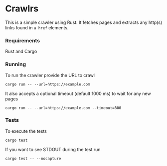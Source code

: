 # Crawlrs

This is a simple crawler using Rust. It fetches pages and extracts any http(s) links found in `a href` elements.

### Requirements
Rust and Cargo

### Running
To run the crawler provide the URL to crawl

`cargo run -- --url=https://example.com`

It also accepts a optional timeout (default 1000 ms) to wait for any new pages

`cargo run -- --url=https://example.com --timeout=800`

### Tests
To execute the tests

`cargo test`

If you want to see STDOUT during the test run

`cargo test -- --nocapture`
